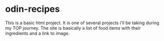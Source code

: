 # odin-recipes
This is a basic html project. It is one of several projects i'll be taking during my TOP journey.
The site is basically a list of food items with their ingredients and a link to image.